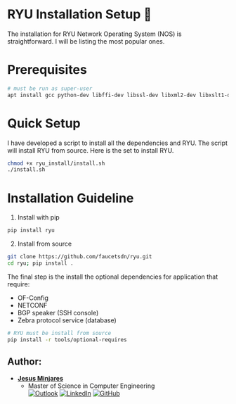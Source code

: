 # **RYU Installation Setup** :dragon:

The installation for RYU Network Operating System (NOS) is straightforward.
I will be listing the most popular ones.

# **Prerequisites**
```bash
# must be run as super-user
apt install gcc python-dev libffi-dev libssl-dev libxml2-dev libxslt1-dev zlib1g-dev 
```

# **Quick Setup**
I have developed a script to install all the dependencies and RYU. The script will install RYU from source. Here is the set to install RYU.
```bash
chmod +x ryu_install/install.sh
./install.sh 
```

# **Installation Guideline**
1. Install with pip
```bash
pip install ryu
```
2. Install from source
```bash
git clone https://github.com/faucetsdn/ryu.git
cd ryu; pip install .   
```
The final step is the install the optional dependencies for application that require:
 * OF-Config 
 * NETCONF
 * BGP speaker (SSH console) 
 * Zebra protocol service (database)     
```bash
# RYU must be install from source
pip install -r tools/optional-requires
```

## **Author:**
* [**Jesus Minjares**](https://github.com/jminjares4)<br>
  * Master of Science in Computer Engineering<br>
[![Outlook](https://img.shields.io/badge/Microsoft_Outlook-0078D4?style=for-the-badge&logo=microsoft-outlook&logoColor=white&style=flat)](mailto:jminjares4@miners.utep.edu) 
[![LinkedIn](https://img.shields.io/badge/LinkedIn-0077B5?style=for-the-badge&logo=linkedin&logoColor=white&style=flat)](https://www.linkedin.com/in/jesus-minjares-157a21195/) [![GitHub](https://img.shields.io/badge/GitHub-100000?style=for-the-badge&logo=github&logoColor=white&style=flat)](https://github.com/jminjares4)